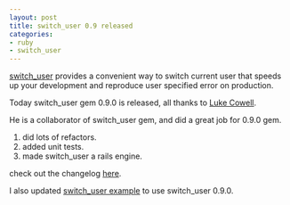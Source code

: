 ```yaml
---
layout: post
title: switch_user 0.9 released
categories:
- ruby
- switch_user
---
```

[switch_user][0] provides a convenient way to switch current user that
speeds up your development and reproduce user specified error on
production.

Today switch_user gem 0.9.0 is released, all thanks to [Luke Cowell][1].

He is a collaborator of switch_user gem, and did a great job for 0.9.0
gem.

1. did lots of refactors.
2. added unit tests.
3. made switch_user a rails engine.

check out the changelog [here][2].

I also updated [switch_user example][3] to use switch_user 0.9.0.

[0]: https://github.com/flyerhzm/switch_user
[1]: https://github.com/lcowell
[2]: https://github.com/flyerhzm/switch_user/compare/v0.8.0...v0.9.0
[3]: https://github.com/flyerhzm/switch_user_example
